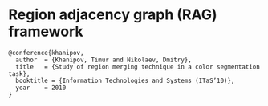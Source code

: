 # Region adjacency graph (RAG) framework  

    @conference{khanipov,
      author  = {Khanipov, Timur and Nikolaev, Dmitry}, 
      title   = {Study of region merging technique in a color segmentation task},
      booktitle = {Information Technologies and Systems (ITaS’10)},
      year    = 2010
    }  
